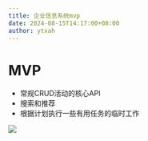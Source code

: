 ```yaml
---
title: 企业信息系统mvp
date: 2024-08-15T14:17:00+08:00
author: ytxah
---
```

# MVP
- 常规CRUD活动的核心API
- 搜索和推荐
- 根据计划执行一些有用任务的临时工作

![](https://cdn.jsdelivr.net/gh/ytxah/picgohub@img/img/mvp-archieve.jpeg)